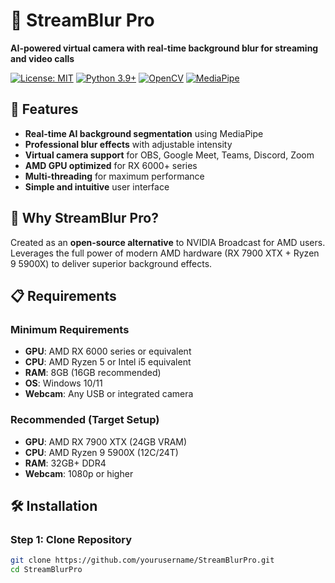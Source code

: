 # 🎥 StreamBlur Pro

**AI-powered virtual camera with real-time background blur for streaming and video calls**

[![License: MIT](https://img.shields.io/badge/License-MIT-yellow.svg)](https://opensource.org/licenses/MIT)
[![Python 3.9+](https://img.shields.io/badge/python-3.9+-blue.svg)](https://www.python.org/downloads/)
[![OpenCV](https://img.shields.io/badge/OpenCV-4.8+-green.svg)](https://opencv.org/)
[![MediaPipe](https://img.shields.io/badge/MediaPipe-0.10+-orange.svg)](https://mediapipe.dev/)

## 🚀 Features

- **Real-time AI background segmentation** using MediaPipe
- **Professional blur effects** with adjustable intensity
- **Virtual camera support** for OBS, Google Meet, Teams, Discord, Zoom
- **AMD GPU optimized** for RX 6000+ series
- **Multi-threading** for maximum performance
- **Simple and intuitive** user interface

## 🎯 Why StreamBlur Pro?

Created as an **open-source alternative** to NVIDIA Broadcast for AMD users. Leverages the full power of modern AMD hardware (RX 7900 XTX + Ryzen 9 5900X) to deliver superior background effects.

## 📋 Requirements

### Minimum Requirements

- **GPU**: AMD RX 6000 series or equivalent
- **CPU**: AMD Ryzen 5 or Intel i5 equivalent
- **RAM**: 8GB (16GB recommended)
- **OS**: Windows 10/11
- **Webcam**: Any USB or integrated camera

### Recommended (Target Setup)

- **GPU**: AMD RX 7900 XTX (24GB VRAM)
- **CPU**: AMD Ryzen 9 5900X (12C/24T)
- **RAM**: 32GB+ DDR4
- **Webcam**: 1080p or higher

## 🛠️ Installation

### Step 1: Clone Repository

```bash
git clone https://github.com/yourusername/StreamBlurPro.git
cd StreamBlurPro
```
